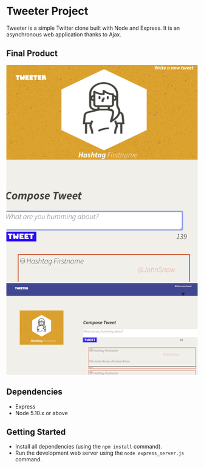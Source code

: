 # Tweeter Project

Tweeter is a simple Twitter clone built with Node and Express. It is an asynchronous web application thanks to Ajax.

## Final Product

!["screenshot of URLs page"](https://github.com/alextheprogrammer21/tweeter/blob/master/public/images/screenshot_1.png?raw=true)
!["screenshot edit URLs page"](https://github.com/alextheprogrammer21/tweeter/blob/master/public/images/screenshot_2.png?raw=true)

## Dependencies

- Express
- Node 5.10.x or above

## Getting Started

- Install all dependencies (using the `npm install` command).
- Run the development web server using the `node express_server.js` command.